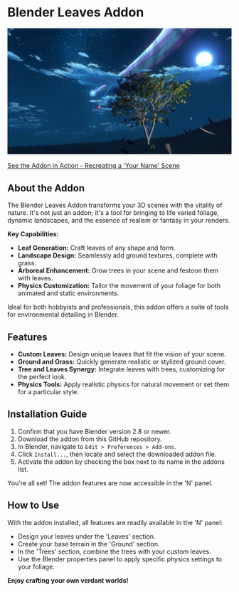 # Blender Leaves Addon

![Watch the video](Thumbnail.png)

[See the Addon in Action - Recreating a 'Your Name' Scene](https://www.youtube.com/watch?v=KO4YwZF5bn4)

## About the Addon

The Blender Leaves Addon transforms your 3D scenes with the vitality of nature. It's not just an addon; it's a tool for bringing to life varied foliage, dynamic landscapes, and the essence of realism or fantasy in your renders.

**Key Capabilities:**
- **Leaf Generation:** Craft leaves of any shape and form.
- **Landscape Design:** Seamlessly add ground textures, complete with grass.
- **Arboreal Enhancement:** Grow trees in your scene and festoon them with leaves.
- **Physics Customization:** Tailor the movement of your foliage for both animated and static environments.

Ideal for both hobbyists and professionals, this addon offers a suite of tools for environmental detailing in Blender.

## Features

- **Custom Leaves:** Design unique leaves that fit the vision of your scene.
- **Ground and Grass:** Quickly generate realistic or stylized ground cover.
- **Tree and Leaves Synergy:** Integrate leaves with trees, customizing for the perfect look.
- **Physics Tools:** Apply realistic physics for natural movement or set them for a particular style.

## Installation Guide

1. Confirm that you have Blender version 2.8 or newer.
2. Download the addon from this GitHub repository.
3. In Blender, navigate to `Edit > Preferences > Add-ons`.
4. Click `Install...`, then locate and select the downloaded addon file.
5. Activate the addon by checking the box next to its name in the addons list.

You're all set! The addon features are now accessible in the 'N' panel.

## How to Use

With the addon installed, all features are readily available in the 'N' panel:

- Design your leaves under the 'Leaves' section.
- Create your base terrain in the 'Ground' section.
- In the 'Trees' section, combine the trees with your custom leaves.
- Use the Blender properties panel to apply specific physics settings to your foliage.

**Enjoy crafting your own verdant worlds!**
